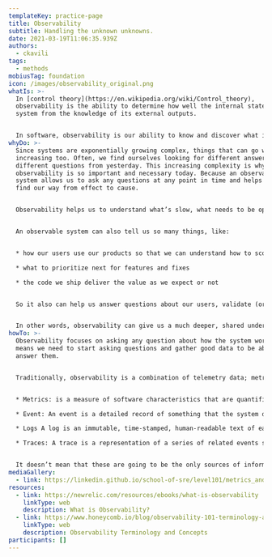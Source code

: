 ```yaml
---
templateKey: practice-page
title: Observability
subtitle: Handling the unknown unknowns.
date: 2021-03-19T11:06:35.939Z
authors:
  - ckavili
tags:
  - methods
mobiusTag: foundation
icon: /images/observability_original.png
whatIs: >-
  In [control theory](https://en.wikipedia.org/wiki/Control_theory),
  observability is the ability to determine how well the internal states of a
  system from the knowledge of its external outputs.


  In software, observability is our ability to know and discover what is going on in our systems. It helps us to have a holistic view and deep understanding of our systems, identify issues faster, understand what caused the issue, and ultimately offer better customer experiences.
whyDo: >-
  Since systems are exponentially growing complex, things that can go wrong are
  increasing too. Often, we find ourselves looking for different answers to
  different questions from yesterday. This increasing complexity is why
  observability is so important and necessary today. Because an observable
  system allows us to ask any questions at any point in time and helps us to
  find our way from effect to cause.


  Observability helps us to understand what’s slow, what needs to be optimized, when an error or an issue happens, and more importantly why.


  An observable system can also tell us so many things, like:


  * how our users use our products so that we can understand how to scope features and fixes

  * what to prioritize next for features and fixes

  * the code we ship deliver the value as we expect or not


  So it also can help us answer questions about our users, validate (or invalidate) our ideas, and make decisions. 


  In other words, observability can give us a much deeper, shared understanding of our systems and what needs to be responded to quickly.
howTo: >-
  Observability focuses on asking any question about how the system works. That
  means we need to start asking questions and gather good data to be able to
  answer them.


  Traditionally, observability is a combination of telemetry data; metrics, logs, and traces (these are also referred to as the “three pillars of observability”).


  * Metrics: is a measure of software characteristics that are quantifiable or countable. It might be how many requests per second are being handled by a given service, how much memory is being used, etc. Usually, metrics are the starting point and a great way to measure overall performance and health.

  * Event: An event is a detailed record of something that the system did.

  * Logs A log is an immutable, time-stamped, human-readable text of each event over time.

  * Traces: A trace is a representation of a series of related events showing the end-to-end path of a single request or a transaction. Traces help us to identify the work done at each level, therefore, help us to identify latency along the path and which layer causes a bottleneck or a failure.


  It doesn’t mean that these are going to be the only sources of information, but they are usually the main source of information. The important thing is to decide what is valuable and what does qualify for your systems. The next step is to correlate these different sources to be able to use them to quickly answer our questions. For example, using a unique request ID can get all the context from a user’s request at a specific point in time…like the time when the user complained but your monitors said things were all good.
mediaGallery:
  - link: https://linkedin.github.io/school-of-sre/level101/metrics_and_monitoring/images/image7.png
resources:
  - link: https://newrelic.com/resources/ebooks/what-is-observability
    linkType: web
    description: What is Observability?
  - link: https://www.honeycomb.io/blog/observability-101-terminology-and-concepts/
    linkType: web
    description: Observability Terminology and Concepts
participants: []
---
```

